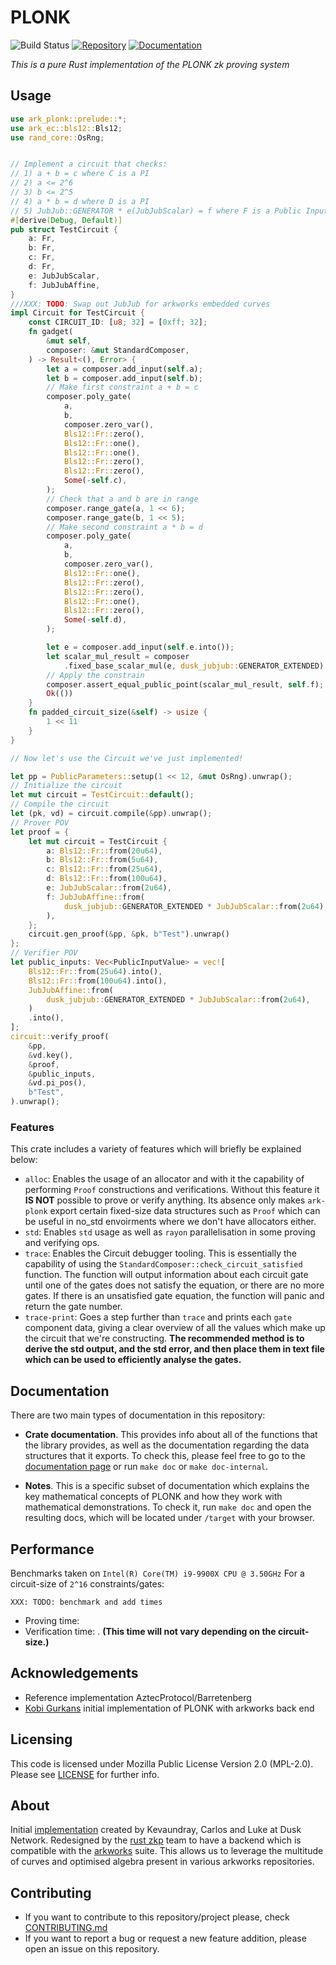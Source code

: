 # PLONK 
![Build Status](https://github.com/rust-zkp/ark-plonk/workflows/Continuous%20integration/badge.svg)
[![Repository](https://img.shields.io/badge/github-plonk-blueviolet?logo=github)](https://github.com/rust-zkp/ark-plonk)
[![Documentation](https://img.shields.io/badge/docs-plonk-blue?logo=rust)](https://docs.rs/plonk/)


_This is a pure Rust implementation of the PLONK zk proving system_

## Usage

```rust
use ark_plonk::prelude::*;
use ark_ec::bls12::Bls12;
use rand_core::OsRng;


// Implement a circuit that checks:
// 1) a + b = c where C is a PI
// 2) a <= 2^6
// 3) b <= 2^5
// 4) a * b = d where D is a PI
// 5) JubJub::GENERATOR * e(JubJubScalar) = f where F is a Public Input
#[derive(Debug, Default)]
pub struct TestCircuit {
    a: Fr,
    b: Fr,
    c: Fr,
    d: Fr,
    e: JubJubScalar,
    f: JubJubAffine,
}
///XXX: TODO: Swap out JubJub for arkworks embedded curves
impl Circuit for TestCircuit {
    const CIRCUIT_ID: [u8; 32] = [0xff; 32];
    fn gadget(
        &mut self,
        composer: &mut StandardComposer,
    ) -> Result<(), Error> {
        let a = composer.add_input(self.a);
        let b = composer.add_input(self.b);
        // Make first constraint a + b = c
        composer.poly_gate(
            a,
            b,
            composer.zero_var(),
            Bls12::Fr::zero(),
            Bls12::Fr::one(),
            Bls12::Fr::one(),
            Bls12::Fr::zero(),
            Bls12::Fr::zero(),
            Some(-self.c),
        );
        // Check that a and b are in range
        composer.range_gate(a, 1 << 6);
        composer.range_gate(b, 1 << 5);
        // Make second constraint a * b = d
        composer.poly_gate(
            a,
            b,
            composer.zero_var(),
            Bls12::Fr::one(),
            Bls12::Fr::zero(),
            Bls12::Fr::zero(),
            Bls12::Fr::one(),
            Bls12::Fr::zero(),
            Some(-self.d),
        );

        let e = composer.add_input(self.e.into());
        let scalar_mul_result = composer
            .fixed_base_scalar_mul(e, dusk_jubjub::GENERATOR_EXTENDED);
        // Apply the constrain
        composer.assert_equal_public_point(scalar_mul_result, self.f);
        Ok(())
    }
    fn padded_circuit_size(&self) -> usize {
        1 << 11
    }
}

// Now let's use the Circuit we've just implemented!

let pp = PublicParameters::setup(1 << 12, &mut OsRng).unwrap();
// Initialize the circuit
let mut circuit = TestCircuit::default();
// Compile the circuit
let (pk, vd) = circuit.compile(&pp).unwrap();
// Prover POV
let proof = {
    let mut circuit = TestCircuit {
        a: Bls12::Fr::from(20u64),
        b: Bls12::Fr::from(5u64),
        c: Bls12::Fr::from(25u64),
        d: Bls12::Fr::from(100u64),
        e: JubJubScalar::from(2u64),
        f: JubJubAffine::from(
            dusk_jubjub::GENERATOR_EXTENDED * JubJubScalar::from(2u64),
        ),
    };
    circuit.gen_proof(&pp, &pk, b"Test").unwrap()
};
// Verifier POV
let public_inputs: Vec<PublicInputValue> = vec![
    Bls12::Fr::from(25u64).into(),
    Bls12::Fr::from(100u64).into(),
    JubJubAffine::from(
        dusk_jubjub::GENERATOR_EXTENDED * JubJubScalar::from(2u64),
    )
    .into(),
];
circuit::verify_proof(
    &pp,
    &vd.key(),
    &proof,
    &public_inputs,
    &vd.pi_pos(),
    b"Test",
).unwrap();
```

### Features

This crate includes a variety of features which will briefly be explained below:
- `alloc`: Enables the usage of an allocator and with it the capability of performing `Proof` constructions and 
  verifications. Without this feature it **IS NOT** possible to prove or verify anything. 
  Its absence only makes `ark-plonk` export certain fixed-size data structures such as `Proof` which can be useful in no_std envoirments where we don't have allocators either.
- `std`: Enables `std` usage as well as `rayon` parallelisation in some proving and verifying ops. 
- `trace`: Enables the Circuit debugger tooling. This is essentially the capability of using the 
  `StandardComposer::check_circuit_satisfied` function. The function will output information about each circuit gate until 
  one of the gates does not satisfy the equation, or there are no more gates. If there is an unsatisfied gate 
  equation, the function will panic and return the gate number.
- `trace-print`: Goes a step further than `trace` and prints each `gate` component data, giving a clear overview of all the 
  values which make up the circuit that we're constructing. 
  __The recommended method is to derive the std output, and the std error, and then place them in text file 
    which can be used to efficiently analyse the gates.__



## Documentation

There are two main types of documentation in this repository:

- **Crate documentation**. This provides info about all of the functions that the library provides, as well
  as the documentation regarding the data structures that it exports. To check this, please feel free to go to
  the [documentation page](https://docs.rs/dusk-plonk/) or run `make doc` or `make doc-internal`.

- **Notes**. This is a specific subset of documentation which explains the key mathematical concepts
  of PLONK and how they work with mathematical demonstrations. To check it, run `make doc` and open the resulting docs,
  which will be located under `/target` with your browser.

## Performance

Benchmarks taken on `Intel(R) Core(TM) i9-9900X CPU @ 3.50GHz`
For a circuit-size of `2^16` constraints/gates:

`XXX: TODO: benchmark and add times`
- Proving time: 
- Verification time: . **(This time will not vary depending on the circuit-size.)**

## Acknowledgements

- Reference implementation AztecProtocol/Barretenberg
- [Kobi Gurkans](https://github.com/kobigurk) initial implementation of PLONK with arkworks back end


## Licensing

This code is licensed under Mozilla Public License Version 2.0 (MPL-2.0). Please see [LICENSE](https://github.com/rust-zkp/ark-plonk/blob/master/LICENSE) for further info.

## About
Initial [implementation](https://github.com/dusk-network/plonk) created by Kevaundray, Carlos and Luke at Dusk Network. 
Redesigned by the [rust zkp](https://github.com/rust-zkp) team to have a backend which is compatible with the [arkworks](https://github.com/arkworks-rs) suite. This allows us to leverage the multitude of curves 
and optimised algebra present in various arkworks repositories. 

## Contributing

- If you want to contribute to this repository/project please, check [CONTRIBUTING.md](https://github.com/rust-zkp/ark-plonk/blob/master/CONTRIBUTING.md)
- If you want to report a bug or request a new feature addition, please open an issue on this repository.
